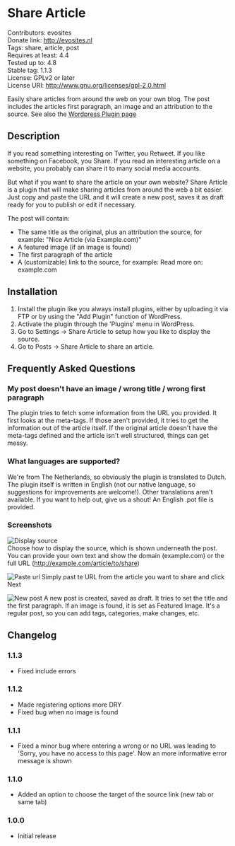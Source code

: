 # Share Article
Contributors: evosites  
Donate link: http://evosites.nl  
Tags: share, article, post  
Requires at least: 4.4  
Tested up to: 4.8  
Stable tag: 1.1.3  
License: GPLv2 or later  
License URI: http://www.gnu.org/licenses/gpl-2.0.html  

Easily share articles from around the web on your own blog. The post includes the articles first paragraph, an image and an attribution to the source. See also the [Wordpress Plugin page](https://wordpress.org/plugins/share-article/)

## Description

If you read something interesting on Twitter, you Retweet. If you like something on Facebook, you Share. If you read an interesting article on a website, you probably can share it to many social media accounts.

But what if you want to share the article on your own website? Share Article is a plugin that will make sharing articles from around the web a bit easier. Just copy and paste the URL and it will create a new post, saves it as draft ready for you to publish or edit if necessary.

The post will contain:

* The same title as the original, plus an attribution the source, for example: "Nice Article (via Example.com)"
* A featured image (if an image is found)
* The first paragraph of the article
* A (customizable) link to the source, for example: Read more on: example.com

## Installation

1. Install the plugin like you always install plugins, either by uploading it via FTP or by using the "Add Plugin" function of WordPress.
2. Activate the plugin through the 'Plugins' menu in WordPress.
3. Go to Settings -> Share Article to setup how you like to display the source.
4. Go to Posts -> Share Article to share an article.

## Frequently Asked Questions

### My post doesn't have an image / wrong title / wrong first paragraph

The plugin tries to fetch some information from the URL you provided. It first looks at the meta-tags. If those aren't provided, it tries to get the information out of the article itself. If the original article doesn't have the meta-tags defined and the article isn't well structured, things can get messy.

### What languages are supported?

We're from The Netherlands, so obviously the plugin is translated to Dutch. The plugin itself is written in English (not our native language, so suggestions for improvements are welcome!). Other translations aren't available. If you want to help out, give us a shout! An English .pot file is provided.

### Screenshots

![Display source](assets/screenshot-1.png)  
Choose how to display the source, which is shown underneath the post. You can provide your own text and show the domain (example.com) or the full URL (http://example.com/article/to/share)

![Paste url](assets/screenshot-2.png)
Simply past te URL from the article you want to share and click Next

![New post](assets/screenshot-3.png)
A new post is created, saved as draft. It tries to set the title and the first paragraph. If an image is found, it is set as Featured Image. It's a regular post, so you can add tags, categories, make changes, etc.

## Changelog

### 1.1.3

* Fixed include errors

### 1.1.2

* Made registering options more DRY
* Fixed bug when no image is found

### 1.1.1

* Fixed a minor bug where entering a wrong or no URL was leading to 'Sorry, you have no access to this page'. Now an more informative error message is shown

### 1.1.0

* Added an option to choose the target of the source link (new tab or same tab)

### 1.0.0

* Initial release
